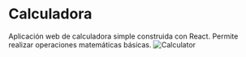 # Calculadora
Aplicación web de calculadora simple construida con React. Permite realizar operaciones matemáticas básicas.
![Calculator](https://github.com/licha-esc/React-Calculator.github.io/assets/104387269/664fe8c8-c4bb-44d7-8356-9d5bde3d0db5)


